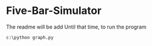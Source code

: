 # Five-Bar-Simulator

The readme will be add
Until that time, to run the program

```
c:\python graph.py
```
